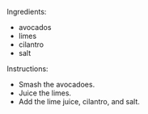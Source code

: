 Ingredients:
* avocados
* limes
* cilantro
* salt

Instructions:
* Smash the avocadoes.
* Juice the limes.
* Add the lime juice, cilantro, and salt. 
